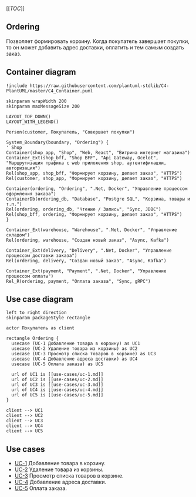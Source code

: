 [[_TOC_]]

## Ordering
Позволяет формировать корзину.
Когда покупатель завершает покупки, то он может добавить адрес доставки,
оплатить и тем самым создать заказ.

## Container diagram
```plantuml
!include https://raw.githubusercontent.com/plantuml-stdlib/C4-PlantUML/master/C4_Container.puml

skinparam wrapWidth 200
skinparam maxMessageSize 200

LAYOUT_TOP_DOWN()
LAYOUT_WITH_LEGEND()

Person(customer, Покупатель, "Совершает покупки")

System_Boundary(boundary, "Ordering") {
' Shop
Container(shop_app, "Shop", "Web, React", "Витрина интернет магазина")
Container_Ext(shop_bff, "Shop BFF", "Api Gateway, Ocelot", "Маршрутизация трафика c web приложения shop, аутентификацяи, авторизация")
Rel(shop_app, shop_bff, "Формирует корзину, делает заказ", "HTTPS")
Rel(customer, shop_app, "Формирует корзину, делает заказ", "HTTPS")

Container(ordering, "Ordering", ".Net, Docker", "Управление процессом оформления заказа")
ContainerDb(ordering_db, "Database", "Postgre SQL", "Корзина, товары и т.п.")
Rel(ordering, ordering_db, "Чтение / Запись", "Sync, JDBC")
Rel(shop_bff, ordering, "Формирует корзину, делает заказ", "HTTPS")
}

Container_Ext(warehouse, "Warehouse", ".Net, Docker", "Управление складом")
Rel(ordering, warehouse, "Cоздан новый заказ", "Async, Kafka")

Container_Ext(delivery, "Delivery", ".Net, Docker", "Управление процессом доставки заказа")
Rel(ordering, delivery, "Cоздан новый заказ", "Async, Kafka")

Container_Ext(payment, "Payment", ".Net, Docker", "Управление процессом оплаты")
Rel_R(ordering, payment, "Оплата заказа", "Sync, gRPC")
```

## Use case diagram
```plantuml
left to right direction
skinparam packageStyle rectangle

actor Покупатель as client

rectangle Ordering {
  usecase (UC-1 Добавление товара в корзину) as UC1
  usecase (UC-2 Удаление товара из корзины) as UC2
  usecase (UC-3 Просмотр списка товаров в корзине) as UC3
  usecase (UC-4 Добавление адреса доставки) as UC4
  usecase (UC-5 Оплата заказа) as UC5

  url of UC1 is [[use-cases/uc-1.md]]
  url of UC2 is [[use-cases/uc-2.md]]
  url of UC3 is [[use-cases/uc-3.md]]
  url of UC4 is [[use-cases/uc-4.md]]
  url of UC5 is [[use-cases/uc-5.md]]
}

client --> UC1
client --> UC2
client --> UC3
client --> UC4
client --> UC5
```
## Use cases
- [UC-1](use-cases/uc-1.md) Добавление товара в корзину.
- [UC-2](use-cases/uc-2.md) Удаление товара из корзины.
- [UC-3](use-cases/uc-3.md) Просмотр списка товаров в корзине.
- [UC-4](use-cases/uc-4.md) Добавление адреса доставки.
- [UC-5](use-cases/uc-5.md) Оплата заказа.

